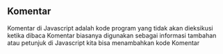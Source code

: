 ## Komentar

Komentar di Javascript adalah kode program yang tidak akan dieksikusi ketika
dibaca Komentar biasanya digunakan sebagai informasi tambahan atau petunjuk di
Javascript kita bisa menambahkan kode Komentar
